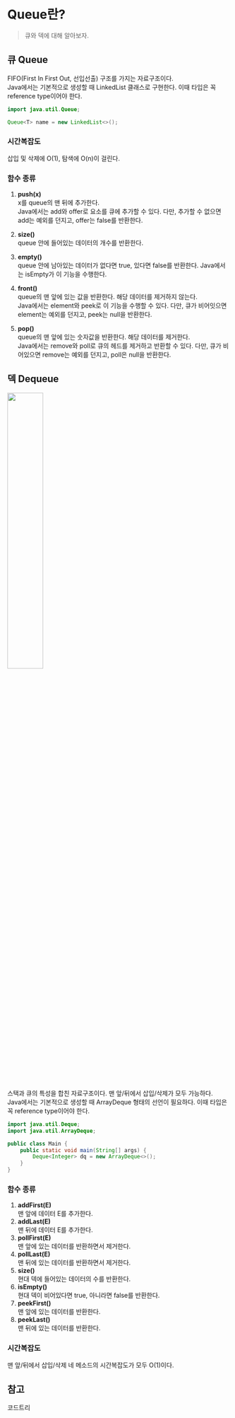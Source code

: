 # Queue란?
> 큐와 덱에 대해 알아보자.

## 큐 Queue
FIFO(First In First Out, 선입선출) 구조를 가지는 자료구조이다.    
Java에서는 기본적으로 생성할 때 LinkedList 클래스로 구현한다. 이때 타입은 꼭 reference type이어야 한다.

```java
import java.util.Queue;

Queue<T> name = new LinkedList<>();
```

### 시간복잡도
삽입 및 삭제에 O(1), 탐색에 O(n)이 걸린다.

### 함수 종류
1. **push(x)**    
x를 queue의 맨 뒤에 추가한다.    
Java에서는 add와 offer로 요소를 큐에 추가할 수 있다. 다만, 추가할 수 없으면 add는 예외를 던지고, offer는 false를 반환한다.

2. **size()**     
queue 안에 들어있는 데이터의 개수를 반환한다. 

3. **empty()**    
queue 안에 남아있는 데이터가 없다면 true, 있다면 false를 반환한다.
Java에서는 isEmpty가 이 기능을 수행한다.

4. **front()**    
queue의 맨 앞에 있는 값을 반환한다. 해당 데이터를 제거하지 않는다.    
Java에서는 element와 peek로 이 기능을 수행할 수 있다. 다만, 큐가 비어잇으면 element는 예외를 던지고, peek는 null을 반환한다.


5. **pop()**    
queue의 맨 앞에 있는 숫자값을 반환한다. 해당 데이터를 제거한다.    
Java에서는 remove와 poll로 큐의 헤드를 제거하고 반환할 수 있다. 다만, 큐가 비어있으면 remove는 예외를 던지고, poll은 null을 반환한다.

## 덱 Dequeue
<img src="https://contents.codetree.ai/problems/571/images/705c1a87-1d5c-4ca2-89fa-3376e01ac04a.png" width="40%">

스택과 큐의 특성을 합친 자료구조이다. 맨 앞/뒤에서 삽입/삭제가 모두 가능하다.    
Java에서는 기본적으로 생성할 때 ArrayDeque 형태의 선언이 필요하다. 이때 타입은 꼭 reference type이어야 한다.

```java
import java.util.Deque;
import java.util.ArrayDeque;

public class Main {
    public static void main(String[] args) {
        Deque<Integer> dq = new ArrayDeque<>();
    }
}
```

### 함수 종류
1. **addFirst(E)**    
맨 앞에 데이터 E를 추가한다.
2. **addLast(E)**    
맨 뒤에 데이터 E를 추가한다.
3. **pollFirst(E)**    
맨 앞에 있는 데이터를 반환하면서 제거한다.
4. **pollLast(E)**    
맨 뒤에 있는 데이터를 반환하면서 제거한다.
5. **size()**    
현대 덱에 들어있는 데이터의 수를 반환한다.
6. **isEmpty()**    
현대 덱이 비어있다면 true, 아니라면 false를 반환한다.
7. **peekFirst()**    
맨 앞에 있는 데이터를 반환한다.
8. **peekLast()**    
맨 뒤에 있는 데이터를 반환한다.


### 시간복잡도
맨 앞/뒤에서 삽입/삭제 네 메소드의 시간복잡도가 모두 O(1)이다.

## 참고
코드트리